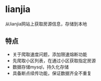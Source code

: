 # lianjia

从lianjia网站上获取房源信息，存储到本地

## 特点
* 关于爬取速度问题，添加限速熔断功能
* 先爬取小区列表，在通过小区获取指定房源
* 数据存储mysql，持久化存储
* 具备断点续传功能，保证数据齐全不重复


